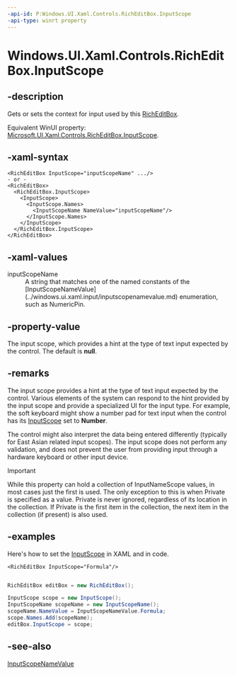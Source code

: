 ```yaml
---
-api-id: P:Windows.UI.Xaml.Controls.RichEditBox.InputScope
-api-type: winrt property
---
```


<!-- Property syntax
public Windows.UI.Xaml.Input.InputScope InputScope { get;  set; }
-->

# Windows.UI.Xaml.Controls.RichEditBox.InputScope

## -description

Gets or sets the context for input used by this [RichEditBox](richeditbox.md).

Equivalent WinUI property: [Microsoft.UI.Xaml.Controls.RichEditBox.InputScope](/windows/winui/api/microsoft.ui.xaml.controls.richeditbox.inputscope).

## -xaml-syntax

```xaml
<RichEditBox InputScope="inputScopeName" .../>
- or -
<RichEditBox>
  <RichEditBox.InputScope>
    <InputScope>
      <InputScope.Names>
        <InputScopeName NameValue="inputScopeName"/>
      </InputScope.Names>
    </InputScope>
  </RichEditBox.InputScope>
</RichEditBox>
```

## -xaml-values

<dl><dt>inputScopeName</dt><dd>A string that matches one of the named constants of the [InputScopeNameValue](../windows.ui.xaml.input/inputscopenamevalue.md) enumeration, such as NumericPin.</dd>
</dl>

## -property-value

The input scope, which provides a hint at the type of text input expected by the control. The default is **null**.

## -remarks

The input scope provides a hint at the type of text input expected by the control. Various elements of the system can respond to the hint provided by the input scope and provide a specialized UI for the input type. For example, the soft keyboard might show a number pad for text input when the control has its [InputScope](../windows.ui.xaml.input/inputscope.md) set to **Number**.

The control might also interpret the data being entered differently (typically for East Asian related input scopes). The input scope does not perform any validation, and does not prevent the user from providing input through a hardware keyboard or other input device.

> [!Important]
> While this property can hold a collection of InputNameScope values, in most cases just the first is used. The only exception to this is when Private is specified as a value. Private is never ignored, regardless of its location in the collection.  If Private is the first item in the collection, the next item in the collection (if present) is also used.

## -examples

Here's how to set the [InputScope](../windows.ui.xaml.input/inputscope.md) in XAML and in code.

```xaml
<RichEditBox InputScope="Formula"/>
```

```csharp

RichEditBox editBox = new RichEditBox();

InputScope scope = new InputScope();
InputScopeName scopeName = new InputScopeName();
scopeName.NameValue = InputScopeNameValue.Formula;
scope.Names.Add(scopeName);
editBox.InputScope = scope;
```

## -see-also

[InputScopeNameValue](../windows.ui.xaml.input/inputscopenamevalue.md)
